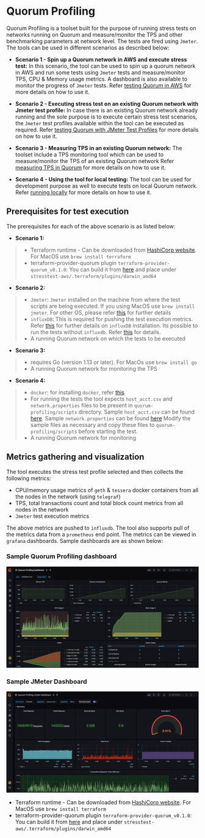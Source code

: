 # Quorum Profiling
Quorum Profiling is a toolset built for the purpose of running stress tests on networks running on Quorum and measure/monitor the TPS and other benchmarking parameters at network level. The tests are fired using `Jmeter`. The tools can be used in different scenarios as described below:


* **Scenario 1 - Spin up a Quorum network in AWS and execute stress test:** 
In this scenario, the tool can be used to spin up a quorum network in AWS and run some tests using `Jmeter` tests and measure/monitor TPS, CPU & Memory usage metrics. A dashboard is also available to monitor the progress of `Jmeter` tests. Refer [testing Quorum in AWS](stresstest-aws/) for more details on how to use it.

* **Scenario 2 - Executing stress test on an existing Quorum network with Jmeter test profile:**
In case there is an existing Quorum network already running and the sole purpose is to execute certain stress test scenarios, the `Jmeter` test profiles available within the tool can be executed as required. Refer [testing Quorum with JMeter Test Profiles](jmeter-test/) for more details on how to use it.

* **Scenario 3 - Measuring TPS in an existing Quorum network:**
The toolset include a TPS monitoring tool which can be used to measure/monitor the TPS of an existing Quorum network
Refer [measuring TPS in Quorum](tps-monitor/) for more details on how to use it.

* **Scenario 4 - Using the tool for local testing:**
The tool can be used for development purpose as well to execute tests on local Quorum network. Refer [running locally](scripts/) for more details on how to use it.

## Prerequisites for test execution
The prerequisites for each of the above scenario is as listed below:
* **Scenario 1:**
> * Terraform runtime - Can be downloaded from [HashiCorp website](https://www.terraform.io/downloads.html). For MacOS use `brew install terraform`
> * terraform-provider-quorum plugin `terraform-provider-quorum_v0.1.0`: You can build it from [here](https://github.com/jpmorganchase/terraform-provider-quorum) and place under `stresstest-aws/.terraform/plugins/darwin_amd64` 

* **Scenario 2:**
> * `Jmeter`: `Jmeter` installed on the machine from where the test scripts are being executed. If you using MacOS use `brew install jmeter`. For other OS, please refer [this](https://jmeter.apache.org/download_jmeter.cgi) for further details
> * `influxDB`: This is required for pushing the test execution metrics. Refer [this](https://docs.influxdata.com/influxdb/v1.8/introduction/install/) for further details on `influxDB` installation. Its possible to run the tests without `influxdb`. Refer [this](jmeter-test/README.md#disabling-influxdb) for details.
> * A running Quorum network on which the tests to be executed

* **Scenario 3:**
> * requires Go (version 1.13 or later). For MacOs use `brew install go`
> * A running Quorum network for monitoring the TPS

* **Scenario 4:**
> * `docker`: for installing `docker`, refer [this](https://docs.docker.com/desktop/#download-and-install) 
> * For running the tests the tool expects `host_acct.csv` and `network.properties` files to be present in `quorum-profiling/scripts` directory. Sample `host_acct.csv` can be found [here](jmeter-test/host_acct.sample.csv). Sample `network.properties` can be found [here](jmeter-test/sample-network.properties)
     Modify the sample files as necessary and copy these files to `quorum-profiling/scripts` before starting the test.
> * A running Quorum network for monitoring


## Metrics gathering and visualization
The tool executes the stress test profile selected and then collects the following metrics:
 * CPU/memory usage metrics of `geth` & `tessera` docker containers from all the nodes in the network (using `telegraf`)
 * TPS, total transactions count and total block count metrics from all nodes in the network
 * `Jmeter` test execution metrics
 
 The above metrics are pushed to `influxdb`. The tool also supports pull of the metrics data from a `prometheus` end point. The metrics can be viewed in `grafana` dashboards. Sample dashboards are as shown below:
  

 ### Sample Quorum Profiling dashboard
 
 ![Quorum Dashboard](images/quorumDashboard.jpeg) 
 
 ### Sample JMeter Dashboard
  
 ![Jmeter Dashboard](images/jmeterDashboard.jpeg) 


* Terraform runtime - Can be downloaded from [HashiCorp website](https://www.terraform.io/downloads.html). For MacOS use `brew install terraform`
 * terraform-provider-quorum plugin `terraform-provider-quorum_v0.1.0`: You can build it from [here](https://github.com/jpmorganchase/terraform-provider-quorum) and place under `stresstest-aws/.terraform/plugins/darwin_amd64` 
